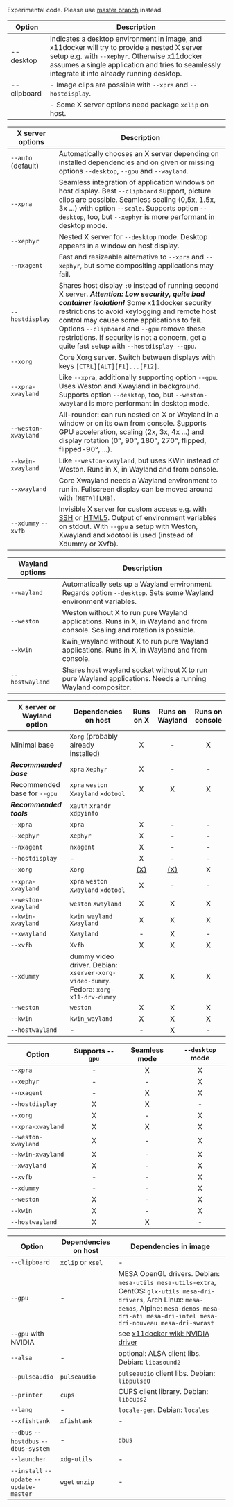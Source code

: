 Experimental code. Please use [master branch](https://github.com/mviereck/x11docker) instead.



| Option | Description |
| --- | --- |
| --desktop | Indicates a desktop environment in image, and x11docker will try to provide a nested X server setup e.g. with `--xephyr`. Otherwise x11docker assumes a single application and tries to seamlessly integrate it into already running desktop. | 
| --clipboard | - Image clips are possible with `--xpra` and `--hostdisplay`. 
|             | - Some X server options need package `xclip` on host. |


| X server options | Description |
| --- | --- |
| `--auto` (default) | Automatically chooses an X server depending on installed dependencies and on given or missing options `--desktop`, `--gpu` and `--wayland`. |
| `--xpra` | Seamless integration of application windows on host display. Best `--clipboard` support, picture clips are possible.  Seamless scaling (0,5x, 1.5x, 3x ...) with option `--scale`. Supports option `--desktop`, too, but `--xephyr` is more performant in desktop mode. |
| `--xephyr` | Nested X server for `--desktop`  mode. Desktop appears in a window on host display. |
| `--nxagent` | Fast and resizeable alternative to `--xpra` and `--xephyr`, but some compositing applications may fail. |
| `--hostdisplay` | Shares host display `:0` instead of running second X server. ***Attention: Low security, quite bad container isolation!*** Some x11docker security restrictions to avoid keylogging and remote host control may cause some applications to fail. Options `--clipboard` and `--gpu` remove these restrictions. If security is not a concern, get a quite fast setup with `--hostdisplay --gpu`. |
| `--xorg` | Core Xorg server. Switch between displays with keys `[CTRL][ALT][F1]...[F12]`. |
| `--xpra-xwayland` | Like `--xpra`, additionally supporting option `--gpu`. Uses Weston and Xwayland in background. Supports option `--desktop`, too, but `--weston-xwayland` is more performant in desktop mode. |
| `--weston-xwayland` | All-rounder: can run nested on X or Wayland in a window or on its own from console. Supports GPU acceleration, scaling (2x, 3x, 4x ...) and display rotation (0°, 90°, 180°, 270°, flipped, flipped-90°, ...). |
| `--kwin-xwayland` | Like `--weston-xwayland`, but uses KWin instead of Weston. Runs in X, in Wayland and from console. |
| `--xwayland` | Core Xwayland needs a Wayland environment to run in. Fullscreen display can be moved around with `[META][LMB]`. |
| `--xdummy` `--xvfb` | Invisible X server for custom access e.g. with [SSH](https://github.com/mviereck/x11docker/wiki/Remote-access-with-SSH) or [HTML5](https://github.com/mviereck/x11docker/wiki/Container-applications-running-in-Browser-with-HTML5). Output of environment variables on stdout. With `--gpu` a setup with Weston, Xwayland and xdotool is used (instead of Xdummy or Xvfb). |

| Wayland options | Description |
| --- | --- |
| `--wayland` | Automatically sets up a Wayland environment. Regards option `--desktop`. Sets some Wayland environment variables. |
| `--weston` | Weston without X to run pure Wayland applications. Runs in X, in Wayland and from console. Scaling and rotation is possible. |
| `--kwin` | kwin_wayland without X to run pure Wayland applications. Runs in X, in Wayland and from console. |
| `--hostwayland` | Shares host wayland socket without X to run pure Wayland applications. Needs a running Wayland compositor. |

| X server or Wayland option | Dependencies on host | Runs on X | Runs on Wayland | Runs on console |
| --- | --- | :---: | :---: | :---: |
| Minimal base | `Xorg` (probably already installed) | X | - | X |
| ***Recommended base*** | `xpra` `Xephyr` | X | - | - |
| Recommended base for `--gpu` | `xpra` `weston` `Xwayland` `xdotool` | X | X | X |
| ***Recommended tools*** | `xauth` `xrandr` `xdpyinfo` | | | |
| `--xpra` | `xpra` | X | - | - |
| `--xephyr` | `Xephyr`| X | - | - |
| `--nxagent` | `nxagent`| X | - | - |
| `--hostdisplay` | - | X | - | - |
| `--xorg` | `Xorg`| [(X)](#setup-for-option---xorg) | [(X)](#setup-for-option---xorg) | X |
| `--xpra-xwayland` | `xpra` `weston` `Xwayland` `xdotool` | X | - | - |
| `--weston-xwayland` | `weston` `Xwayland` | X | X | X |
| `--kwin-xwayland` | `kwin_wayland` `Xwayland` | X | X | X |
| `--xwayland` | `Xwayland` | - | X | - |
| `--xvfb` | `Xvfb` | X | X | X |
| `--xdummy` | dummy video driver. Debian: `xserver-xorg-video-dummy`. Fedora: `xorg-x11-drv-dummy` | X | X | X |
| `--weston` | `weston` | X | X | X |
| `--kwin` | `kwin_wayland` | X | X | X |
| `--hostwayland` | - | - | X | - |


| Option | Supports `--gpu` | Seamless mode | `--desktop` mode | 
| --- | :---: | :---: | :---: |
| `--xpra` | - | X | X |
| `--xephyr` | - | - | X |
| `--nxagent` | - | X | X |
| `--hostdisplay` | X | X | - |
| `--xorg` | X | - | X |
| `--xpra-xwayland` | X | X | X |
| `--weston-xwayland` | X | - | X |
| `--kwin-xwayland` | X | - | X |
| `--xwayland` | X | - | X |
| `--xvfb` | - | - | X |
| `--xdummy` | - | - | X |
| `--weston` | X | - | X |
| `--kwin` | X | - | X |
| `--hostwayland` | X | X | - |


| Option | Dependencies on host | Dependencies in image |
| --- | --- | --- |
| `--clipboard` | `xclip` or `xsel` | - |
| `--gpu` | - | MESA OpenGL drivers. Debian: `mesa-utils mesa-utils-extra`, CentOS: `glx-utils mesa-dri-drivers`, Arch Linux: `mesa-demos`, Alpine: `mesa-demos mesa-dri-ati mesa-dri-intel mesa-dri-nouveau mesa-dri-swrast` |
| `--gpu` with NVIDIA | | see [x11docker wiki: NVIDIA driver](https://github.com/mviereck/x11docker/wiki/NVIDIA-driver-support-for-docker-container) |
| `--alsa` | - | optional: ALSA client libs. Debian: `libasound2` |
| `--pulseaudio` | `pulseaudio` | `pulseaudio` client libs. Debian: `libpulse0` |
| `--printer` | `cups` | CUPS client library. Debian: `libcups2` |
| `--lang` | - | `locale-gen`. Debian: `locales` |
| `--xfishtank` | `xfishtank` | - |
| `--dbus` `--hostdbus` `--dbus-system` | - | `dbus` |
| `--launcher` | `xdg-utils` | - |
| `--install` `--update` `--update-master` | `wget` `unzip` | - |
